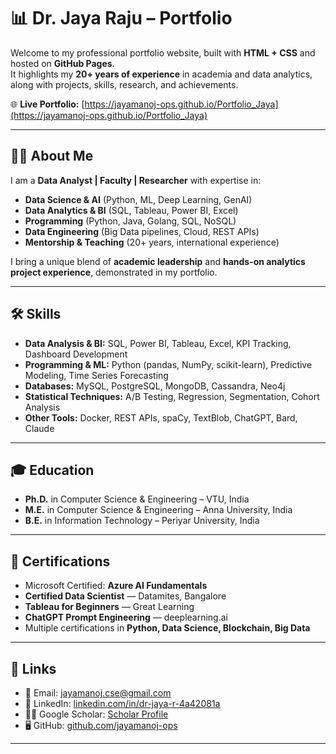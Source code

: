 # 📊 Dr. Jaya Raju – Portfolio

Welcome to my professional portfolio website, built with **HTML + CSS** and hosted on **GitHub Pages**.  
It highlights my **20+ years of experience** in academia and data analytics, along with projects, skills, research, and achievements.  

🌐 **Live Portfolio:** [https://jayamanoj-ops.github.io/Portfolio_Jaya](https://jayamanoj-ops.github.io/Portfolio_Jaya)

---

## 👩‍💻 About Me
I am a **Data Analyst | Faculty | Researcher** with expertise in:
- **Data Science & AI** (Python, ML, Deep Learning, GenAI)
- **Data Analytics & BI** (SQL, Tableau, Power BI, Excel)
- **Programming** (Python, Java, Golang, SQL, NoSQL)
- **Data Engineering** (Big Data pipelines, Cloud, REST APIs)
- **Mentorship & Teaching** (20+ years, international experience)

I bring a unique blend of **academic leadership** and **hands-on analytics project experience**, demonstrated in my portfolio.

---

## 🛠️ Skills
- **Data Analysis & BI:** SQL, Power BI, Tableau, Excel, KPI Tracking, Dashboard Development  
- **Programming & ML:** Python (pandas, NumPy, scikit-learn), Predictive Modeling, Time Series Forecasting  
- **Databases:** MySQL, PostgreSQL, MongoDB, Cassandra, Neo4j  
- **Statistical Techniques:** A/B Testing, Regression, Segmentation, Cohort Analysis  
- **Other Tools:** Docker, REST APIs, spaCy, TextBlob, ChatGPT, Bard, Claude  

---



## 🎓 Education
- **Ph.D.** in Computer Science & Engineering – VTU, India  
- **M.E.** in Computer Science & Engineering – Anna University, India  
- **B.E.** in Information Technology – Periyar University, India  

---

## 📜 Certifications
- Microsoft Certified: **Azure AI Fundamentals**  
- **Certified Data Scientist** — Datamites, Bangalore  
- **Tableau for Beginners** — Great Learning  
- **ChatGPT Prompt Engineering** — deeplearning.ai  
- Multiple certifications in **Python, Data Science, Blockchain, Big Data**  

---

## 🔗 Links
- 📧 Email: [jayamanoj.cse@gmail.com](mailto:jayamanoj.cse@gmail.com)  
- 💼 LinkedIn: [linkedin.com/in/dr-jaya-r-4a42081a](https://www.linkedin.com/in/dr-jaya-r-4a42081a)  
- 🧑‍🎓 Google Scholar: [Scholar Profile](https://scholar.google.com/citations?user=sUBhsVEAAAAJ&hl=en)  
- 🖥️ GitHub: [github.com/jayamanoj-ops](https://github.com/jayamanoj-ops)  

---




